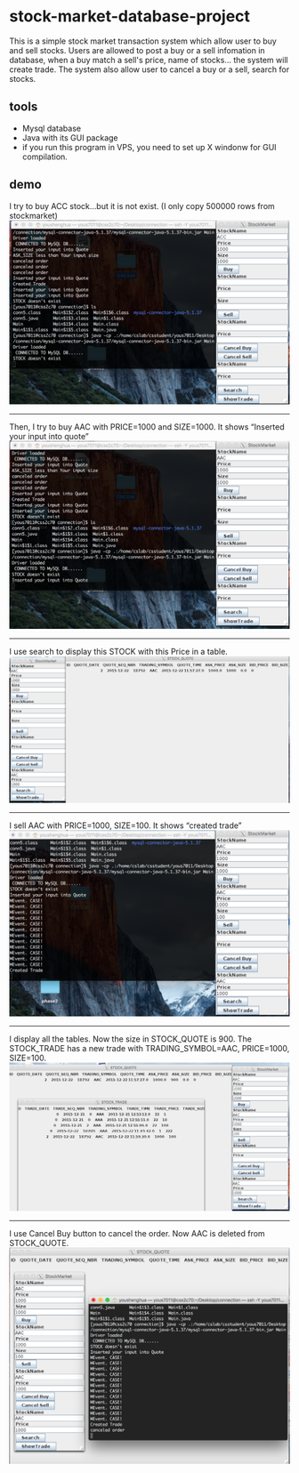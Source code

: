 # stock-market-database-project #
This is a simple stock market transaction system which allow user to buy and sell stocks. Users are allowed to post a buy or a sell infomation in database, when a buy match a sell's price, name of stocks... the system will create trade. The system also allow user to cancel a buy or a sell, search for stocks.

## tools ##
* Mysql database
* Java with its GUI package
* if you run this program in VPS, you need to set up X windonw for GUI compilation.

## demo ##
I try to buy ACC stock...but it is not exist. (I only copy 500000 rows from stockmarket)
<img src=https://github.com/shenghuayou/stock-market-database-project/blob/master/demo/1.png />
***
Then, I try to buy AAC with PRICE=1000 and SIZE=1000. It shows “Inserted your input into quote”
<img src=https://github.com/shenghuayou/stock-market-database-project/blob/master/demo/2.png />
***
I use search to display this STOCK with this Price in a table.
<img src=https://github.com/shenghuayou/stock-market-database-project/blob/master/demo/3.png />
***
I sell AAC with PRICE=1000, SIZE=100. It shows “created trade”
<img src=https://github.com/shenghuayou/stock-market-database-project/blob/master/demo/4.png />
***
I display all the tables. Now the size in STOCK_QUOTE is 900. The STOCK_TRADE has a new trade with TRADING_SYMBOL=AAC, PRICE=1000, SIZE=100.
<img src=https://github.com/shenghuayou/stock-market-database-project/blob/master/demo/5.png />
***
I use Cancel Buy button to cancel the order. Now AAC is deleted from STOCK_QUOTE.
<img src=https://github.com/shenghuayou/stock-market-database-project/blob/master/demo/6.png />
